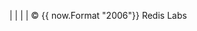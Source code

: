 <a href="https://twitter.com/redislabs" target="_blank" class="social-twitter"><i class="fa fa-twitter"></i></a> | <a href="https://www.linkedin.com/company/redis-labs-inc/" target="_blank" class="social-linkedin">  <i class="fa fa-linkedin"></i></a> | <a href="https://github.com/RedisLabs/" target="_blank" class="social-github"><i class="fa fa-github"></i></a> | <a href="http://youtube.com/user/UCD78lHSwYqMlyetR0_P4Vig" target="_blank" class="social-youtube"><i class="fa fa-youtube"></i></a> | © {{ now.Format "2006"}} Redis Labs
